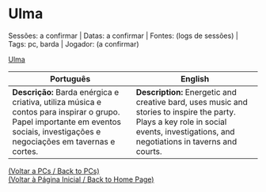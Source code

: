 
# Ulma

Sessões: a confirmar | Datas: a confirmar | Fontes: (logs de sessões) | Tags: pc, barda | Jogador: (a confirmar)

[Ulma](ulma.png)

| Português | English |
|-----------|---------|
| **Descrição:** Barda enérgica e criativa, utiliza música e contos para inspirar o grupo. Papel importante em eventos sociais, investigações e negociações em tavernas e cortes. | **Description:** Energetic and creative bard, uses music and stories to inspire the party. Plays a key role in social events, investigations, and negotiations in taverns and courts. |

[(Voltar a PCs / Back to PCs)](pcs.md)  
[(Voltar à Página Inicial / Back to Home Page)](index.md)

